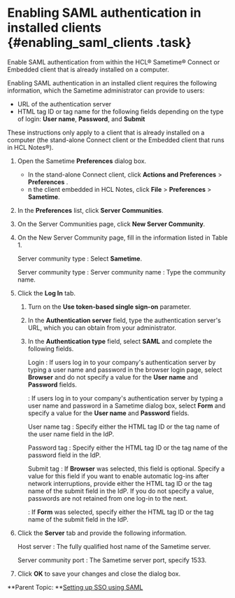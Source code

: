 # Enabling SAML authentication in installed clients {#enabling_saml_clients .task}

Enable SAML authentication from within the HCL® Sametime® Connect or Embedded client that is already installed on a computer.

Enabling SAML authentication in an installed client requires the following information, which the Sametime administrator can provide to users:

-   URL of the authentication server
-   HTML tag ID or tag name for the following fields depending on the type of login: **User name**, **Password**, and **Submit**

These instructions only apply to a client that is already installed on a computer \(the stand-alone Connect client or the Embedded client that runs in HCL Notes®\).

1.  Open the Sametime **Preferences** dialog box.

    -   In the stand-alone Connect client, click **Actions and Preferences** \> **Preferences** .
    -   n the client embedded in HCL Notes, click **File** \> **Preferences** \> **Sametime**.
2.  In the **Preferences** list, click **Server Communities**.

3.  On the Server Communities page, click **New Server Community**.

4.  On the New Server Community page, fill in the information listed in Table 1.

    Server community type
    :   Select **Sametime**.

    Server community type
    :       Server community name
    :   Type the community name.

5.  Click the **Log In** tab.

    1.  Turn on the **Use token-based single sign-on** parameter.

    2.  In the **Authentication server** field, type the authentication server's URL, which you can obtain from your administrator.

    3.  In the **Authentication type** field, select **SAML** and complete the following fields.

        Login
        :   If users log in to your company's authentication server by typing a user name and password in the browser login page, select **Browser** and do not specify a value for the **User name** and **Password** fields.

        :   If users log in to your company's authentication server by typing a user name and password in a Sametime dialog box, select **Form** and specify a value for the **User name** and **Password** fields.

        User name tag
        :   Specify either the HTML tag ID or the tag name of the user name field in the IdP.

        Password tag
        :   Specify either the HTML tag ID or the tag name of the password field in the IdP.

        Submit tag
        :   If **Browser** was selected, this field is optional. Specify a value for this field if you want to enable automatic log-ins after network interruptions, provide either the HTML tag ID or the tag name of the submit field in the IdP. If you do not specify a value, passwords are not retained from one log-in to the next.

        :   If **Form** was selected, specify either the HTML tag ID or the tag name of the submit field in the IdP.

6.  Click the **Server** tab and provide the following information.

    Host server
    :   The fully qualified host name of the Sametime server.

    Server community port
    :   The Sametime server port, specify 1533.

7.  Click **OK** to save your changes and close the dialog box.


**Parent Topic: **[Setting up SSO using SAML](enabling_sso_saml.md)

